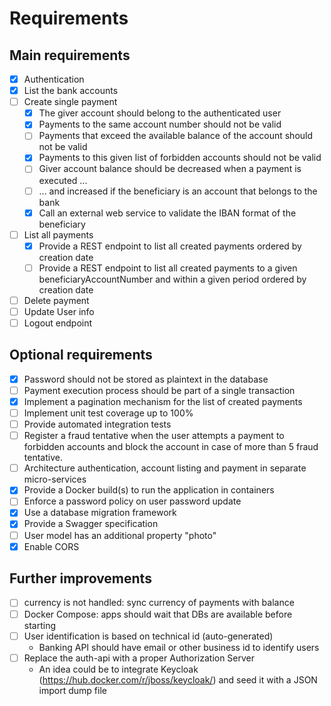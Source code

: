 # Requirements

## Main requirements

- [x] Authentication
- [x] List the bank accounts
- [ ] Create single payment
  - [x] The giver account should belong to the authenticated user
  - [x] Payments to the same account number should not be valid
  - [ ] Payments that exceed the available balance of the account should not be valid
  - [x] Payments to this given list of forbidden accounts should not be valid
  - [ ] Giver account balance should be decreased when a payment is executed ...
  - [ ] ... and increased if the beneficiary is an account that belongs to the bank
  - [x] Call an external web service to validate the IBAN format of the beneficiary
- [ ] List all payments
  - [x] Provide a REST endpoint to list all created payments ordered by creation date
  - [ ] Provide a REST endpoint to list all created payments to a given beneficiaryAccountNumber and within a given period ordered by creation date
- [ ] Delete payment
- [ ] Update User info
- [ ] Logout endpoint

## Optional requirements

- [x] Password should not be stored as plaintext in the database
- [ ] Payment execution process should be part of a single transaction
- [x] Implement a pagination mechanism for the list of created payments
- [ ] Implement unit test coverage up to 100%
- [ ] Provide automated integration tests
- [ ] Register a fraud tentative when the user attempts a payment to forbidden accounts and block the account in case of more than 5 fraud tentative.
- [ ] Architecture authentication, account listing and payment in separate micro-services
- [x] Provide a Docker build(s) to run the application in containers
- [ ] Enforce a password policy on user password update
- [x] Use a database migration framework
- [x] Provide a Swagger specification
- [ ] User model has an additional property "photo"
- [x] Enable CORS

## Further improvements

- [ ] currency is not handled: sync currency of payments with balance
- [ ] Docker Compose: apps should wait that DBs are available before starting
- [ ] User identification is based on technical id (auto-generated)
  - Banking API should have email or other business id to identify users
- [ ] Replace the auth-api with a proper Authorization Server
  - An idea could be to integrate Keycloak (<https://hub.docker.com/r/jboss/keycloak/>) and seed it with a JSON import dump file
